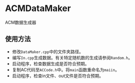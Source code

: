 # ACMDataMaker
ACM数据生成器
## 使用方法
+ 修改`DataMaker.cpp`中的文件夹路径。
+ 编写`In.cpp`生成数据。有关特定随机数的生成请参阅`Random.h`。
+ 启动程序，检查数据生成是否符合预期。
+ 复制AC代码至`ACCode.h`中。将`main`函数重命名为`maiin`。
+ 启动程序，检查in文件、out文件是否符合预期。
